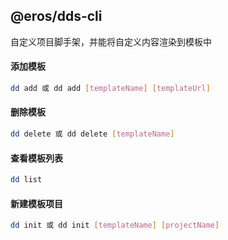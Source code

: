 <!--
 * @Author: zhulijun
 * @LastEditors: zhulijun
 * @Date: 2019-10-17 16:43:36
 * @LastEditTime: 2019-10-22 16:53:41
 * @Descripttion:
 -->
## @eros/dds-cli
自定义项目脚手架，并能将自定义内容渲染到模板中


#### 添加模板
```sh
dd add 或 dd add [templateName] [templateUrl]
```

#### 删除模板
```sh
dd delete 或 dd delete [templateName]
```
#### 查看模板列表
```sh
dd list
```

#### 新建模板项目
```sh
dd init 或 dd init [templateName] [projectName]
```